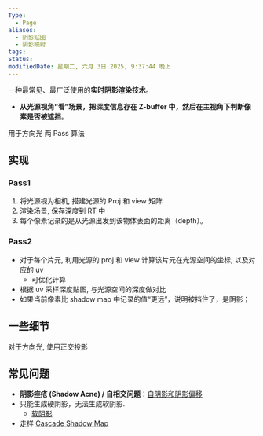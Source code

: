 ```yaml
---
Type:
  - Page
aliases:
  - 阴影贴图
  - 阴影映射
tags: 
Status:
modifiedDate: 星期二, 六月 3日 2025, 9:37:44 晚上
---
```

一种最常见、最广泛使用的**实时阴影渲染技术**。
- **从光源视角“看”场景，把深度信息存在 Z-buffer 中，然后在主视角下判断像素是否被遮挡**。

用于方向光
两 Pass 算法

## 实现

### Pass1

1. 将光源视为相机, 搭建光源的 Proj 和 view 矩阵
2. 渲染场景, 保存深度到 RT 中
3. 每个像素记录的是从光源出发到该物体表面的距离（depth）。

### Pass2

- 对于每个片元, 利用光源的 proj 和 view 计算该片元在光源空间的坐标, 以及对应的 uv
    - 可优化计算
- 根据 uv 采样深度贴图, 与光源空间的深度做对比
- 如果当前像素比 shadow map 中记录的值“更远”，说明被挡住了，是阴影；

## 一些细节

对于方向光, 使用正交投影

## 常见问题

- **阴影痤疮 (Shadow Acne) / 自相交问题**：[自阴影和阴影偏移](自阴影和阴影偏移.md)
- 只能生成硬阴影，无法生成软阴影. 
    - [软阴影](软阴影.md)
- 走样 [Cascade Shadow Map](Cascade%20Shadow%20Map.md)
